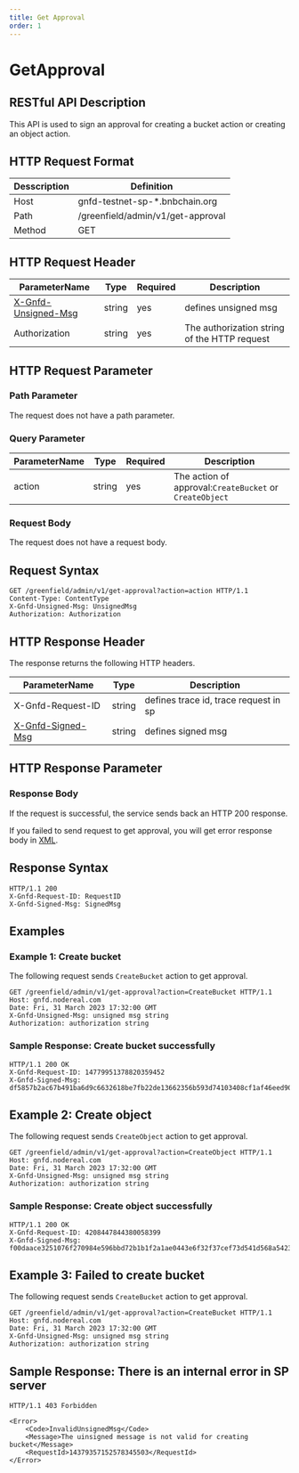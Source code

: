 ```yaml
---
title: Get Approval
order: 1
---
```

# GetApproval

## RESTful API Description

This API is used to sign an approval for creating a bucket action or creating an object action.

## HTTP Request Format

| Desscription | Definition                        |
| ------------ | --------------------------------- |
| Host         | gnfd-testnet-sp-*.bnbchain.org    |
| Path         | /greenfield/admin/v1/get-approval |
| Method       | GET                               |

## HTTP Request Header

| ParameterName                                       | Type   | Required | Description                                  |
| --------------------------------------------------- | ------ | -------- | -------------------------------------------- |
| [X-Gnfd-Unsigned-Msg](./header/get_approval_header.md) | string | yes      | defines unsigned msg                         |
| Authorization                                       | string | yes      | The authorization string of the HTTP request |

## HTTP Request Parameter

### Path Parameter

The request does not have a path parameter.

### Query Parameter

| ParameterName | Type   | Required | Description                                                 |
| ------------- | ------ | -------- | ----------------------------------------------------------- |
| action        | string | yes      | The action of approval:`CreateBucket` or `CreateObject` |

### Request Body

The request does not have a request body.

## Request Syntax

```shell
GET /greenfield/admin/v1/get-approval?action=action HTTP/1.1
Content-Type: ContentType
X-Gnfd-Unsigned-Msg: UnsignedMsg
Authorization: Authorization
```

## HTTP Response Header

The response returns the following HTTP headers.

| ParameterName                                     | Type   | Description                           |
| ------------------------------------------------- | ------ | ------------------------------------- |
| X-Gnfd-Request-ID                                 | string | defines trace id, trace request in sp |
| [X-Gnfd-Signed-Msg](./header/get_approval_header.md) | string | defines signed msg                    |

## HTTP Response Parameter

### Response Body

If the request is successful, the service sends back an HTTP 200 response.

If you failed to send request to get approval, you will get error response body in [XML](./common/error.md#sp-error-response-parameter).

## Response Syntax

```shell
HTTP/1.1 200
X-Gnfd-Request-ID: RequestID
X-Gnfd-Signed-Msg: SignedMsg
```

## Examples

### Example 1: Create bucket

The following request sends `CreateBucket` action to get approval.

```shell
GET /greenfield/admin/v1/get-approval?action=CreateBucket HTTP/1.1
Host: gnfd.nodereal.com
Date: Fri, 31 March 2023 17:32:00 GMT
X-Gnfd-Unsigned-Msg: unsigned msg string
Authorization: authorization string
```

### Sample Response: Create bucket successfully

```shell
HTTP/1.1 200 OK
X-Gnfd-Request-ID: 14779951378820359452
X-Gnfd-Signed-Msg: df5857b2ac67b491ba6d9c6632618be7fb22de13662356b593d74103408cf1af46eed90edaa77bdb65b12fc63ee3bec8314ad7bb0f3ae099ccf7dafe22abff2e01
```

## Example 2: Create object

The following request sends `CreateObject` action to get approval.

```shell
GET /greenfield/admin/v1/get-approval?action=CreateObject HTTP/1.1
Host: gnfd.nodereal.com
Date: Fri, 31 March 2023 17:32:00 GMT
X-Gnfd-Unsigned-Msg: unsigned msg string
Authorization: authorization string
```

### Sample Response: Create object successfully

```shell
HTTP/1.1 200 OK
X-Gnfd-Request-ID: 4208447844380058399
X-Gnfd-Signed-Msg: f00daace3251076f270984e596bbd72b1b1f2a1ae0443e6f32f37cef73d541d568a542333f6a9af2f235724d2a763b3cdc0b370d978d0315b8414fa51fc32a2e00
```

## Example 3: Failed to create bucket

The following request sends `CreateBucket` action to get approval.

```shell
GET /greenfield/admin/v1/get-approval?action=CreateBucket HTTP/1.1
Host: gnfd.nodereal.com
Date: Fri, 31 March 2023 17:32:00 GMT
X-Gnfd-Unsigned-Msg: unsigned msg string
Authorization: authorization string
```

## Sample Response: There is an internal error in SP server

```shell
HTTP/1.1 403 Forbidden

<Error>
    <Code>InvalidUnsignedMsg</Code>
    <Message>The uinsigned message is not valid for creating bucket</Message>
    <RequestId>14379357152578345503</RequestId>
</Error>
```
